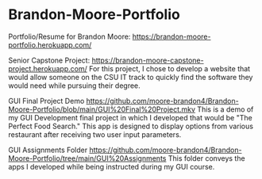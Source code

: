 # Brandon-Moore-Portfolio
Portfolio/Resume for Brandon Moore: 
https://brandon-moore-portfolio.herokuapp.com/

Senior Capstone Project:
https://brandon-moore-capstone-project.herokuapp.com/
For this project, I chose to develop a website that would allow someone on the CSU IT track to quickly find the software they would need while pursuing their degree.


GUI Final Project Demo
https://github.com/moore-brandon4/Brandon-Moore-Portfolio/blob/main/GUI%20Final%20Project.mkv
This is a demo of my GUI Development final project in which I developed that would be "The Perfect Food Search." This app is designed to display options from various restaurant after receiving two user input parameters.

GUI Assignments Folder
https://github.com/moore-brandon4/Brandon-Moore-Portfolio/tree/main/GUI%20Assignments
This folder conveys the apps I developed while being instructed during my GUI course.
